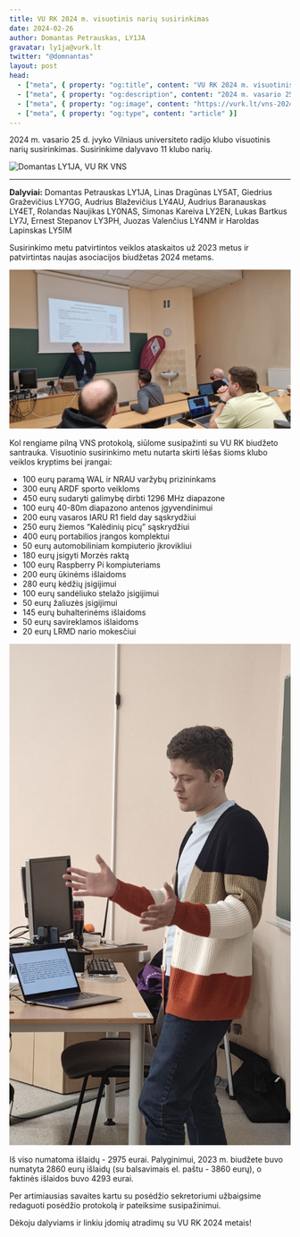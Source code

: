 ```yaml
---
title: VU RK 2024 m. visuotinis narių susirinkimas
date: 2024-02-26
author: Domantas Petrauskas, LY1JA
gravatar: ly1ja@vurk.lt
twitter: "@domnantas"
layout: post
head:
  - ["meta", { property: "og:title", content: "VU RK 2024 m. visuotinis narių susirinkimas" }]
  - ["meta", { property: "og:description", content: "2024 m. vasario 25 d. įvyko Vilniaus universiteto radijo klubo visuotinis narių susirinkimas." }]
  - ["meta", { property: "og:image", content: "https://vurk.lt/vns-2024/vns1.jpg" }]
  - ["meta", { property: "og:type", content: "article" }]
---
```


2024 m. vasario 25 d. įvyko Vilniaus universiteto radijo klubo 
visuotinis narių susirinkimas. Susirinkime dalyvavo 11 klubo narių. 

![Domantas LY1JA, VU RK VNS](/vns-2024/vns1.jpg)

---

**Dalyviai:** Domantas Petrauskas LY1JA, Linas Dragūnas LY5AT, Giedrius Graževičius LY7GG, 
Audrius Blaževičius LY4AU, Audrius Baranauskas LY4ET, Rolandas Naujikas LY0NAS,
Simonas Kareiva LY2EN, Lukas Bartkus LY7J, Ernest Stepanov LY3PH, Juozas 
Valenčius LY4NM ir Haroldas Lapinskas LY5IM

Susirinkimo metu patvirtintos veiklos ataskaitos už 2023 metus ir
patvirtintas naujas asociacijos biudžetas 2024 metams.

![Simonas Kareiva LY2EN, VU RK VNS](/assets/vns-2024/vns2.jpg)

Kol rengiame pilną VNS protokolą, siūlome susipažinti su VU RK biudžeto 
santrauka. Visuotinio susirinkimo metu nutarta skirti lėšas šioms klubo
veiklos kryptims bei įrangai:

*  100 eurų paramą WAL ir NRAU varžybų prizininkams
*  300 eurų ARDF sporto veikloms
*  450 eurų sudaryti galimybę dirbti 1296 MHz diapazone
*  100 eurų 40-80m diapazono antenos įgyvendinimui
*  200 eurų vasaros IARU R1 field day sąskrydžiui
*  250 eurų žiemos “Kalėdinių picų” sąskrydžiui
*  400 eurų portabilios įrangos komplektui
*  50 eurų automobiliniam kompiuterio įkrovikliui
*  180 eurų įsigyti Morzės raktą
*  100 eurų Raspberry Pi kompiuteriams
*  200 eurų ūkinėms išlaidoms
*  280 eurų kėdžių įsigijimui
*  100 eurų sandėliuko stelažo įsigijimui
*  50 eurų žaliuzės įsigijimui
*  145 eurų buhalterinėms išlaidoms
*  50 eurų savireklamos išlaidoms
*  20 eurų LRMD nario mokesčiui

![Linas LY5AT, VU RK VNS](/assets/vns-2024/vns3.jpg)

Iš viso numatoma išlaidų - 2975 eurai. Palyginimui, 2023 m. biudžete buvo 
numatyta 2860 eurų išlaidų (su balsavimais el. paštu - 3860 eurų), o faktinės 
išlaidos buvo 4293 eurai.

Per artimiausias savaites kartu su posėdžio sekretoriumi užbaigsime redaguoti
posėdžio protokolą ir pateiksime susipažinimui.

Dėkoju dalyviams ir linkiu įdomių atradimų su VU RK 2024 metais!